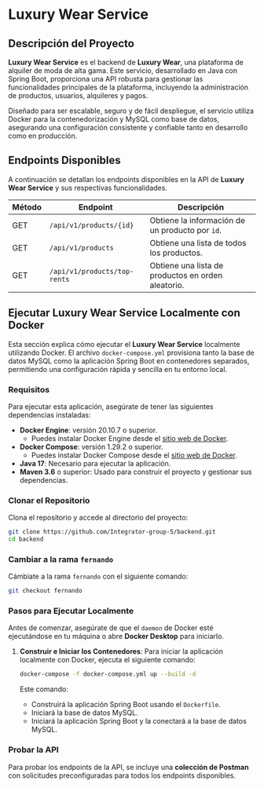 # Luxury Wear Service

## Descripción del Proyecto

**Luxury Wear Service** es el backend de **Luxury Wear**, una plataforma de alquiler de moda de alta gama. Este servicio, desarrollado en Java con Spring Boot, proporciona una API robusta para gestionar las funcionalidades principales de la plataforma, incluyendo la administración de productos, usuarios, alquileres y pagos. 

Diseñado para ser escalable, seguro y de fácil despliegue, el servicio utiliza Docker para la contenedorización y MySQL como base de datos, asegurando una configuración consistente y confiable tanto en desarrollo como en producción.

## Endpoints Disponibles

A continuación se detallan los endpoints disponibles en la API de **Luxury Wear Service** y sus respectivas funcionalidades.

| Método | Endpoint                     | Descripción                                        |
|--------|------------------------------|----------------------------------------------------|
| GET    | `/api/v1/products/{id}`      | Obtiene la información de un producto por `id`.    |
| GET    | `/api/v1/products`           | Obtiene una lista de todos los productos.          |
| GET    | `/api/v1/products/top-rents` | Obtiene una lista de productos en orden aleatorio. |


## Ejecutar Luxury Wear Service Localmente con Docker

Esta sección explica cómo ejecutar el **Luxury Wear Service** localmente utilizando Docker. El archivo `docker-compose.yml` provisiona tanto la base de datos MySQL como la aplicación Spring Boot en contenedores separados, permitiendo una configuración rápida y sencilla en tu entorno local.

### Requisitos

Para ejecutar esta aplicación, asegúrate de tener las siguientes dependencias instaladas:

- **Docker Engine**: versión 20.10.7 o superior.
    - Puedes instalar Docker Engine desde el [sitio web de Docker](https://docs.docker.com/engine/install/).
- **Docker Compose**: versión 1.29.2 o superior.
    - Puedes instalar Docker Compose desde el [sitio web de Docker](https://docs.docker.com/compose/install/).
- **Java 17**: Necesario para ejecutar la aplicación.
- **Maven 3.6** o superior: Usado para construir el proyecto y gestionar sus dependencias.

### Clonar el Repositorio

Clona el repositorio y accede al directorio del proyecto:

```bash
git clone https://github.com/Integrator-group-5/backend.git
cd backend
```

### Cambiar a la rama `fernando`

Cámbiate a la rama `fernando` con el siguiente comando:

```bash
git checkout fernando
```

### Pasos para Ejecutar Localmente

Antes de comenzar, asegúrate de que el `daemon` de Docker esté ejecutándose en tu máquina o abre **Docker Desktop** para iniciarlo.

1. **Construir e Iniciar los Contenedores**:
   Para iniciar la aplicación localmente con Docker, ejecuta el siguiente comando:

   ```bash
   docker-compose -f docker-compose.yml up --build -d
   ```
   
   Este comando:
   - Construirá la aplicación Spring Boot usando el `Dockerfile`.
   - Iniciará la base de datos MySQL.
   - Iniciará la aplicación Spring Boot y la conectará a la base de datos MySQL.

### Probar la API

Para probar los endpoints de la API, se incluye una **colección de Postman** con solicitudes preconfiguradas para todos los endpoints disponibles.